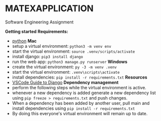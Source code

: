 # MATEXAPPLICATION
Software Engineering Assignment

**Getting started**
**Requirements:**
- [python](https://www.python.org)
**Mac**
- setup a virtual environment: `python3 -m venv env`
- start the virtual environment: `source .venv/scripts/activate`
- install django: `pip3 install django`
- run the web app: `python3 manage.py runserver`
**Windows**
- create the virtual environment: `py -3 -m venv .venv`
- start the virtual environment: `.venv\scripts\activate`
- install dependencies: `pip install -r requirements.txt`
**Resources**
- [VSCode Guide to Django](https://code.visualstudio.com/docs/python/tutorial-django)
**Dependency management**
- perform the following steps while the virtual environment is active.
- whenever a new dependency is added generate a new dependency list using
`pip freeze > requirements.txt` and push changes.
- When a dependency has been added by another user, pull main and install
dependencies using `pip install -r requirements.txt`
- By doing this everyone's virtual environment will remain up to date.
